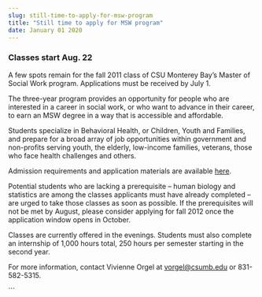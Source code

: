 ```yaml
---
slug: still-time-to-apply-for-msw-program
title: "Still time to apply for MSW program"
date: January 01 2020
---
```


 
<h3>Classes start Aug. 22</h3>
<p>
  A few spots remain for the fall 2011 class of CSU Monterey Bay’s Master of
  Social Work program. Applications must be received by July 1.
</p>
<p>
  The three-year program provides an opportunity for people who are interested
  in a career in social work, or who want to advance in their career, to earn an
  MSW degree in a way that is accessible and affordable.
</p>
<p>
  Students specialize in Behavioral Health, or Children, Youth and Families, and
  prepare for a broad array of job opportunities within government and
  non-profits serving youth, the elderly, low-income families, veterans, those
  who face health challenges and others.
</p>
<p>
  Admission requirements and application materials are available
  <a href="https://csumb.edu/msw">here</a>.
</p>
<p>
  Potential students who are lacking a prerequisite – human biology and
  statistics are among the classes applicants must have already completed – are
  urged to take those classes as soon as possible. If the prerequisites will not
  be met by August, please consider applying for fall 2012 once the application
  window opens in October.
</p>
<p>
  Classes are currently offered in the evenings. Students must also complete an
  internship of 1,000 hours total, 250 hours per semester starting in the second
  year.
</p>
<p>
  For more information, contact Vivienne Orgel at
  <a
    href="&#109;&#x61;&#x69;&#108;&#116;&#x6f;&#58;&#118;&#x6f;&#x72;&#103;&#x65;&#x6c;&#64;&#99;&#x73;&#117;&#109;&#x62;&#x2e;&#101;&#x64;&#x75;"
    >vorgel@csumb.edu</a
  >
  or 831-582-5315.
</p>
```

